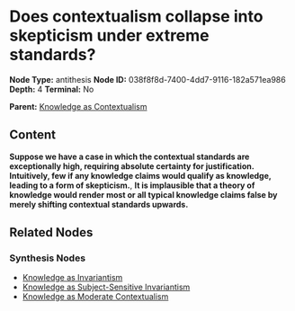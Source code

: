 # Does contextualism collapse into skepticism under extreme standards?

**Node Type:** antithesis
**Node ID:** 038f8f8d-7400-4dd7-9116-182a571ea986
**Depth:** 4
**Terminal:** No

**Parent:** [Knowledge as Contextualism](knowledge-as-contextualism-synthesis-19284f10-8481-4e1d-a1c2-cce61792ff26.md)

## Content

**Suppose we have a case in which the contextual standards are exceptionally high, requiring absolute certainty for justification. Intuitively, few if any knowledge claims would qualify as knowledge, leading to a form of skepticism.**, **It is implausible that a theory of knowledge would render most or all typical knowledge claims false by merely shifting contextual standards upwards.**

## Related Nodes

### Synthesis Nodes

- [Knowledge as Invariantism](knowledge-as-invariantism-synthesis-2a68b8b3-ab3d-4aaf-bbc5-19269c91fdaf.md)
- [Knowledge as Subject-Sensitive Invariantism](knowledge-as-subject-sensitive-invariantism-synthesis-50819805-5c08-40a9-8a85-2400a4990521.md)
- [Knowledge as Moderate Contextualism](knowledge-as-moderate-contextualism-synthesis-a7316d00-b5eb-488c-b287-f94bf1cb5b6f.md)
